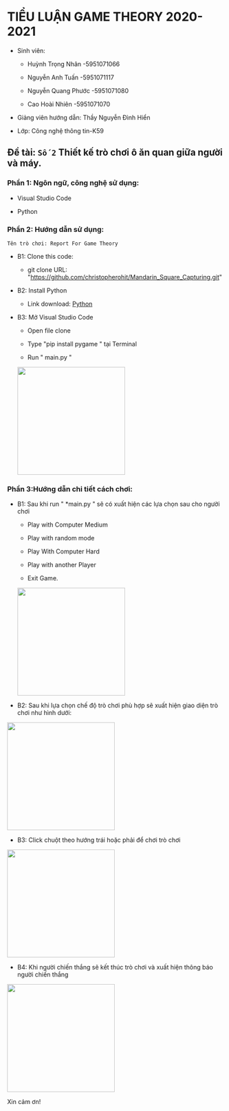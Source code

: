# TIỂU LUẬN GAME THEORY 2020-2021 


* Sinh viên:
  
  - Huỳnh Trọng Nhân   -5951071066
  
  - Nguyễn Anh Tuấn    -5951071117
 
  - Nguyễn Quang Phước -5951071080
  
  - Cao Hoài Nhiên     -5951071070


* Giảng viên hướng dẫn:  Thầy Nguyễn Đình Hiển


* Lớp: Công nghệ thông tin-K59


## Đề tài: `Số 2` Thiết kế trò chơi ô ăn quan giữa người và máy.


### Phần 1: Ngôn ngữ, công nghệ sử dụng:


* Visual Studio Code

* Python

### Phần 2: Hướng dẫn sử dụng:

`Tên trò chơi: Report For Game Theory`

- B1: Clone this code:

  - git clone URL: "https://github.com/christopherohit/Mandarin_Square_Capturing.git"
  
- B2: Install Python 

  - Link download: [Python](https://www.python.org/downloads)
  
- B3: Mở Visual Studio Code

  - Open file clone

  - Type  "pip install pygame " tại Terminal 
  
  - Run " main.py "
  
  <img src="https://user-images.githubusercontent.com/60256562/124342829-20deb680-dbf1-11eb-87f0-c885e1060067.png" width="250"  />
  


  

### Phần 3:Hướng dẫn chi tiết cách chơi:


- B1: Sau khi run " *main.py " sẽ có xuất hiện các lựa chọn sau cho người chơi

   - Play with Computer Medium

   - Play with random mode
   
   - Play With Computer Hard
   
   - Play with another Player

   - Exit Game.
   
   
   
   <img src="https://user-images.githubusercontent.com/60256562/124342853-508dbe80-dbf1-11eb-9adb-a6694b4781fc.png" width="250"  />
   

   
 - B2: Sau khi lựa chọn chế độ trò chơi phù hợp sẽ xuất hiện giao diện trò chơi như hình dưới:




  <img src="https://user-images.githubusercontent.com/60256562/124342867-626f6180-dbf1-11eb-936c-fb3f75a71f15.png" width="250"  />
   
  

 
 
 
 - B3: Click chuột theo hướng trái hoặc phải để chơi trò chơi


 
 
 <img src="https://user-images.githubusercontent.com/60256562/124342873-6f8c5080-dbf1-11eb-9b51-0d31503c551f.png" width="250"  />



 
 - B4: Khi người chiến thắng sẽ kết thúc trò chơi và xuất hiện thông báo người chiến thắng
 


 <img src="https://user-images.githubusercontent.com/60256562/124342881-829f2080-dbf1-11eb-83ec-82a38bd9534d.png" width="250"  />
  
  
   
   
 Xin cảm ơn!
